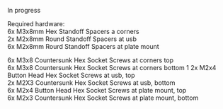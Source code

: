 In progress  

Required hardware:  
6x M3x8mm Hex Standoff Spacers a corners  
2x M2x8mm Round Standoff Spacers at usb  
6x M2x8mm Rourd Standoff Spacers at plate mount  

6x M3x8 Countersunk Hex Socket Screws at corners top  
6x M3x8 Countersunk Hex Socket Screws at corners bottom  1
2x M2x4 Button Head Hex Socket Screws at usb, top  
2x M2X3 Countersunk Hex Socket Screws at usb, bottom  
6x M2x4 Button Head Hex Socket Screws at plate mount, top  
6x M2x3 Countersunk Hex Socket Screws at plate mount, bottom  